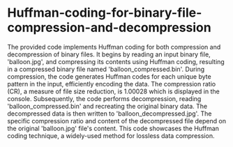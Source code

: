 # Huffman-coding-for-binary-file-compression-and-decompression


The provided code implements Huffman coding for both compression and decompression of binary files. It begins by reading an input binary file, 'balloon.jpg', and compressing its contents using Huffman coding, resulting in a compressed binary file named 'balloon_compressed.bin'. During compression, the code generates Huffman codes for each unique byte pattern in the input, efficiently encoding the data. The compression ratio (CR), a measure of file size reduction, is 1.00028 which is displayed in the console. Subsequently, the code performs decompression, reading 'balloon_compressed.bin' and recreating the original binary data. The decompressed data is then written to 'balloon_decompressed.jpg'. The specific compression ratio and content of the decompressed file depend on the original 'balloon.jpg' file's content. This code showcases the Huffman coding technique, a widely-used method for lossless data compression.
